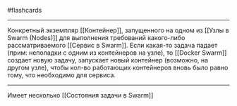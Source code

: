 #flashcards
***
Конкретный экземпляр [[Контейнер]], запущенного на одном из [[Узлы в Swarm (Nodes)]] для выполнения требований какого-либо рассматриваемого [[Сервис в Swarm]].
	Если какая-то задача падает (прим: неполадки с одним из контейнеров на узле), то [[Docker Swarm]] создает новую задачу, запускает новый контейнер (возможно, на другом узле), чтобы кол-во работающих контейнеров вновь было равно тому, что необходимо для сервиса.
***
Имеет несколько [[Состояния задачи в Swarm]]
<!--SR:!2025-10-18,1,230-->